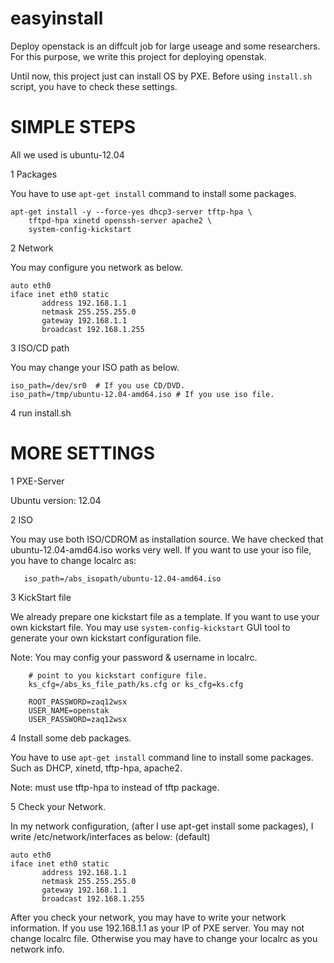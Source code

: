 easyinstall
===========

Deploy openstack is an diffcult job for large useage and some researchers.
For this purpose, we write this project for deploying openstak.

Until now, this project just can install OS by PXE. Before using `install.sh`
script, you have to check these settings.

SIMPLE STEPS
============

All we used is ubuntu-12.04

1 Packages

  You have to use `apt-get install` command to install some packages.


    apt-get install -y --force-yes dhcp3-server tftp-hpa \
        tftpd-hpa xinetd openssh-server apache2 \
        system-config-kickstart


2 Network

  You may configure you network as below. 


    auto eth0
    iface inet eth0 static
           address 192.168.1.1
           netmask 255.255.255.0
           gateway 192.168.1.1
           broadcast 192.168.1.255


3 ISO/CD path

  You may change your ISO path as below.


    iso_path=/dev/sr0  # If you use CD/DVD.
    iso_path=/tmp/ubuntu-12.04-amd64.iso # If you use iso file.


4 run install.sh  


MORE SETTINGS
=============

1 PXE-Server

  Ubuntu version: 12.04

2 ISO

  You may use both ISO/CDROM as installation source. We have checked that
  ubuntu-12.04-amd64.iso works very well. If you want to use your iso file, 
  you have to change localrc as:

       iso_path=/abs_isopath/ubuntu-12.04-amd64.iso

3 KickStart file

  We already prepare one kickstart file as a template. If you want to use your
  own kickstart file. You may use `system-config-kickstart` GUI tool to generate
  your own kickstart configuration file.

  Note: You may config your password & username in localrc.
        
        # point to you kickstart configure file.
        ks_cfg=/abs_ks_file_path/ks.cfg or ks_cfg=ks.cfg

        ROOT_PASSWORD=zaq12wsx
        USER_NAME=openstak
        USER_PASSWORD=zaq12wsx

4 Install some deb packages.

  You have to use `apt-get install` command line to install some packages. Such
  as DHCP, xinetd, tftp-hpa, apache2.

  Note: must use tftp-hpa to instead of tftp package.

5 Check your Network.

  In my network configuration, (after I use apt-get install some packages), I
  write /etc/network/interfaces as below: (default)


    auto eth0
    iface inet eth0 static
           address 192.168.1.1
           netmask 255.255.255.0
           gateway 192.168.1.1
           broadcast 192.168.1.255


  After you check your network, you may have to write your network information.
  If you use 192.168.1.1 as your IP of PXE server. You may not change localrc
  file. Otherwise you may have to change your localrc as you network info.
